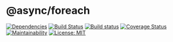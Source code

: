 # @async/foreach

[![Dependencies](http://img.shields.io/david/codearoni/async-foreach.svg)](https://david-dm.org/codearoni/async-foreach)
[![Build Status](https://travis-ci.org/codearoni/async-foreach.svg?branch=master)](https://travis-ci.org/codearoni/async-foreach)
[![Build status](https://ci.appveyor.com/api/projects/status/tho4t7yfg6t5oylt?svg=true)](https://ci.appveyor.com/project/codearoni/async-foreach)
[![Coverage Status](https://coveralls.io/repos/github/codearoni/async-foreach/badge.svg)](https://coveralls.io/github/codearoni/async-foreach)
[![Maintainability](https://api.codeclimate.com/v1/badges/dcd0c5541ad92ce8206e/maintainability)](https://codeclimate.com/github/codearoni/async-foreach/maintainability)
[![License: MIT](https://img.shields.io/badge/License-MIT-yellow.svg)](https://opensource.org/licenses/MIT)